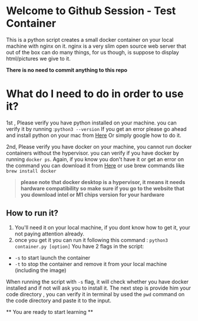 # Welcome to Github Session - Test Container

This is a python script creates a small docker container on your local machine with nginx on it.
nginx is a very slim open source web server that out of the box can do many things, for us though, is suppose to display html/pictures we give to it.

**There is no need to commit anything to this repo**

# What do I need to do in order to use it?

1st , Please verify you have python installed on your machine.
you can verify it by running :`python3 --version`
If you get an error please go ahead and install python on your mac from [Here](https://www.python.org/downloads/) Or simply google how to do it.

2nd, Please verify you have docker on your machine, you cannot run docker containers without the hypervisor.
you can verify if you have docker by running `docker ps`.
Again, if you know you don't have it or get an error on the command you can download it from [Here](https://docs.docker.com/desktop/install/mac-install/) or use brew commands like `brew install docker`
> **please note that docker desktop is a hypervisor, it means it needs hardware compatibility so make sure if you go to the website that you download intel or M1 chips version for your hardware**

## How to run it?

1. You'll need it on your local machine, if you dont know how to get it, your not paying attention already.
2. once you get it you can run it following this command : `python3 container.py [option]`
	You have 2 flags in the script:
- `-s` to start launch the container
- `-t` to stop the container and remove it from your local machine (including the image) 		

When running the script with `-s` flag, it will check whether you have docker installed and if not will ask you to install it.
The next step is provide him your code directory , you can verify it in terminal by used the `pwd` command on the code directory and paste it to the input.


** You are ready to start learning **

